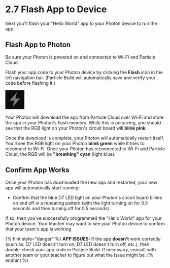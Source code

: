 # 2.7 Flash App to Device

Next you'll flash your "Hello World" app to your Photon device to run the app.

## Flash App to Photon

Be sure your Photon is powered on and connected to Wi-Fi and Particle Cloud.

Flash your app code to your Photon device by clicking the **Flash** icon in the left navigation bar. \(Particle Build will automatically save and verify your code before flashing it.\)

![Flash Icon](../../.gitbook/assets/pb-flash-icon.png)

Your Photon will download the app from Particle Cloud over Wi-Fi and store the app in your Photon's flash memory. While this is occurring, you should see that the RGB light on your Photon's circuit board will **blink pink**.

Once the download is complete, your Photon will automatically restart itself. You'll see the RGB light on your Photon **blink green** while it tries to reconnect to Wi-Fi. Once your Photon has reconnected to Wi-Fi and Particle Cloud, the RGB will be **"breathing" cyan** \(light blue\).

## Confirm App Works

Once your Photon has downloaded the new app and restarted, your new app will automatically start running:

* Confirm that the blue D7 LED light on your Photon's circuit board blinks on and off in a repeating pattern \(with the light turning on for 0.5 seconds and then turning off for 0.5 seconds\).

If so, then you've successfully programmed the "Hello World" app for your Photon device. Your teacher may want to see your Photon device to confirm that your team's app is working.

{% hint style="danger" %}
**APP ISSUES:**  If the app **doesn't** work correctly \(such as:  D7 LED doesn't turn on, D7 LED doesn't turn off, etc.\), then double-check your app code in Particle Build. If necessary, consult with another team or your teacher to figure out what the issue might be. 
{% endhint %}


